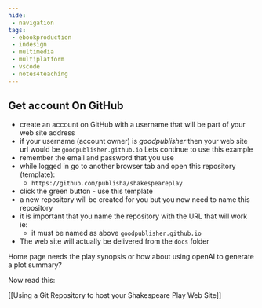 ```yaml
---
hide:
 - navigation
tags:
 - ebookproduction
 - indesign
 - multimedia
 - multiplatform
 - vscode
 - notes4teaching
---
```


## Get account On GitHub
* create an account on GitHub with a username that will be part of your web site address
* if your username (account owner) is _goodpublisher_ then your web site url would be `goodpublisher.github.io` Lets continue to use this example
* remember the email and password that you use
* while logged in go to another browser tab and open this repository (template):
	* `https://github.com/publisha/shakespeareplay`
* click the green button - use this template
* a new repository will be created for you but you now need to name this repository
* it is important that you name the repository with the URL that will work ie:
	* it must be named as above `goodpublisher.github.io`
* The web site will actually be delivered from the `docs` folder

Home page needs the play synopsis or how about using openAI to generate a plot summary?

Now read this:

[[Using a Git Repository to host your Shakespeare Play Web Site]]
